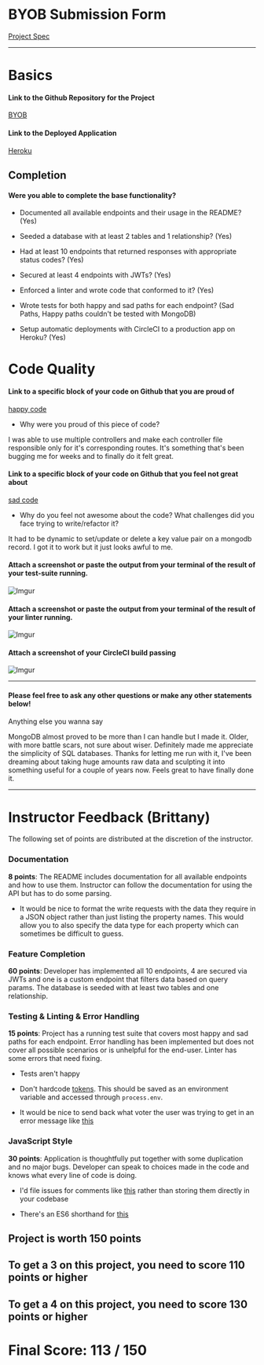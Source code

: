 # BYOB Submission Form

[Project Spec](http://frontend.turing.io/projects/build-your-own-backend.html)

------

# Basics

#### Link to the Github Repository for the Project
[BYOB](https://github.com/DBULL7/VoterData)

#### Link to the Deployed Application
[Heroku](https://gentle-shelf-31018.herokuapp.com/api/v1/voters)


## Completion

#### Were you able to complete the base functionality?

* Documented all available endpoints and their usage in the README?
(Yes)

* Seeded a database with at least 2 tables and 1 relationship?
(Yes)

* Had at least 10 endpoints that returned responses with appropriate status codes?
(Yes)

* Secured at least 4 endpoints with JWTs?
(Yes)

* Enforced a linter and wrote code that conformed to it?
(Yes)

* Wrote tests for both happy and sad paths for each endpoint?
(Sad Paths, Happy paths couldn't be tested with MongoDB)

* Setup automatic deployments with CircleCI to a production app on Heroku?
(Yes)

# Code Quality

#### Link to a specific block of your code on Github that you are proud of
[happy code](https://github.com/DBULL7/VoterData/blob/master/server/router.js)

* Why were you proud of this piece of code?

I was able to use multiple controllers and make each controller file responsible only for it's corresponding routes.
It's something that's been bugging me for weeks and to finally do it felt great. 

#### Link to a specific block of your code on Github that you feel not great about
[sad code](https://github.com/DBULL7/VoterData/blob/master/server/controllers/districtController.js#L66-L79)

* Why do you feel not awesome about the code? What challenges did you face trying to write/refactor it?

It had to be dynamic to set/update or delete a key value pair on a mongodb record. 
I got it to work but it just looks awful to me.

#### Attach a screenshot or paste the output from your terminal of the result of your test-suite running.
![Imgur](http://i.imgur.com/ZeG71Lk.png)

#### Attach a screenshot or paste the output from your terminal of the result of your linter running.

![Imgur](http://i.imgur.com/yPMEmdG.png)

#### Attach a screenshot of your CircleCI build passing

![Imgur](http://i.imgur.com/jsdLCRr.png)

-----

#### Please feel free to ask any other questions or make any other statements below!

Anything else you wanna say

MongoDB almost proved to be more than I can handle but I made it. Older, with more battle scars, not sure about wiser. 
Definitely made me appreciate the simplicity of SQL databases. Thanks for letting me run with it, I've been 
dreaming about taking huge amounts raw data and sculpting it into something useful for a couple of years now. 
Feels great to have finally done it. 

-----


# Instructor Feedback (Brittany)

The following set of points are distributed at the discretion of the instructor.

### Documentation

**8 points**: The README includes documentation for all available endpoints and how to use them. Instructor can follow the documentation for using the API but has to do some parsing.

* It would be nice to format the write requests with the data they require in a JSON object rather than just listing the property names. This would allow you to also specify the data type for each property which can sometimes be difficult to guess.

### Feature Completion

**60 points**: Developer has implemented all 10 endpoints, 4 are secured via JWTs and one is a custom endpoint that filters data based on query params. The database is seeded with at least two tables and one relationship.

### Testing & Linting & Error Handling

**15 points**: Project has a running test suite that covers most happy and sad paths for each endpoint. Error handling has been implemented but does not cover all possible scenarios or is unhelpful for the end-user. Linter has some errors that need fixing.

* Tests aren't happy

* Don't hardcode [tokens](https://github.com/DBULL7/VoterData/blob/master/test/routes.spec.js#L233). This should be saved as an environment variable and accessed through `process.env`.

* It would be nice to send back what voter the user was trying to get in an error message like [this](https://github.com/DBULL7/VoterData/blob/master/server/controllers/voterController.js#L42)

### JavaScript Style

**30 points**: Application is thoughtfully put together with some duplication and no major bugs. Developer can speak to choices made in the code and knows what every line of code is doing.

* I'd file issues for comments like [this](https://github.com/DBULL7/VoterData/blob/master/server/controllers/districtController.js#L59) rather than storing them directly in your codebase

* There's an ES6 shorthand for [this](https://github.com/DBULL7/VoterData/blob/master/server/controllers/districtController.js#L114-L123)


## Project is worth 150 points

## To get a 3 on this project, you need to score 110 points or higher
## To get a 4 on this project, you need to score 130 points or higher

# Final Score: 113 / 150

